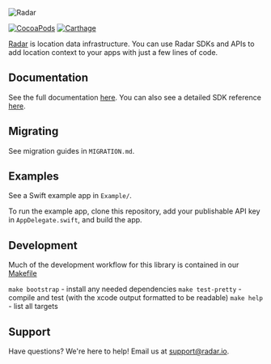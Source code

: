 ![Radar](https://raw.githubusercontent.com/radarlabs/radar-sdk-ios/master/logo.png?v=3)

[![CocoaPods](https://img.shields.io/cocoapods/v/RadarSDK.svg)](https://cocoapods.org/pods/RadarSDK)
[![Carthage](https://img.shields.io/badge/Carthage-compatible-4BC51D.svg)](https://github.com/Carthage/Carthage)

[Radar](https://radar.io) is location data infrastructure. You can use Radar SDKs and APIs to add location context to your apps with just a few lines of code.

## Documentation

See the full documentation [here](https://radar.io/documentation). You can also see a detailed SDK reference [here](https://radarlabs.github.io/radar-sdk-ios/Classes/Radar.html).

## Migrating

See migration guides in `MIGRATION.md`.

## Examples

See a Swift example app in `Example/`.

To run the example app, clone this repository, add your publishable API key in `AppDelegate.swift`, and build the app.

## Development

Much of the development workflow for this library is contained in our [Makefile](https://github.com/radarlabs/radar-sdk-ios/blob/master/Makefile)

`make bootstrap` - install any needed dependencies
`make test-pretty` - compile and test (with the xcode output formatted to be readable)
`make help` - list all targets

## Support

Have questions? We're here to help! Email us at [support@radar.io](mailto:support@radar.io).
